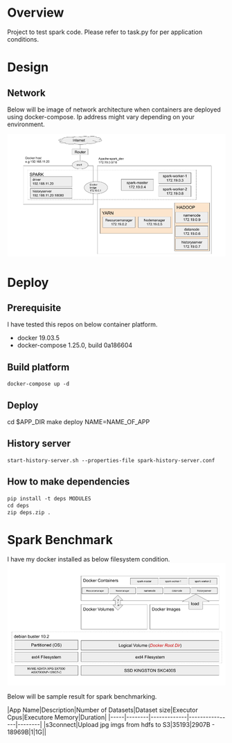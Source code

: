 
# Overview

Project to test spark code. Please refer to task.py for per application conditions.

# Design

## Network

Below will be image of network architecture when containers are deployed using docker-compose.
Ip address might vary depending on your environment.

![](imgs/network.png)

# Deploy

## Prerequisite

I have tested this repos on below container platform.

* docker 19.03.5 
* docker-compose 1.25.0, build 0a186604

## Build platform

```
docker-compose up -d
```

## Deploy
cd $APP_DIR
make deploy NAME=NAME_OF_APP

## History server
```
start-history-server.sh --properties-file spark-history-server.conf
```

## How to make dependencies
```
pip install -t deps MODULES
cd deps
zip deps.zip .
```

# Spark Benchmark

I have my docker installed as below filesystem condition.
![](imgs/dockerroot.png)

Below will be sample result for spark benchmarking.

|App Name|Description|Number of Datasets|Dataset size|Executor Cpus|Executore Memory|Duration|
|-----|--------|-------------|----------------|--------|
|s3connect|Upload jpg imgs from hdfs to S3|35193|2907B - 18969B|1|1G||
